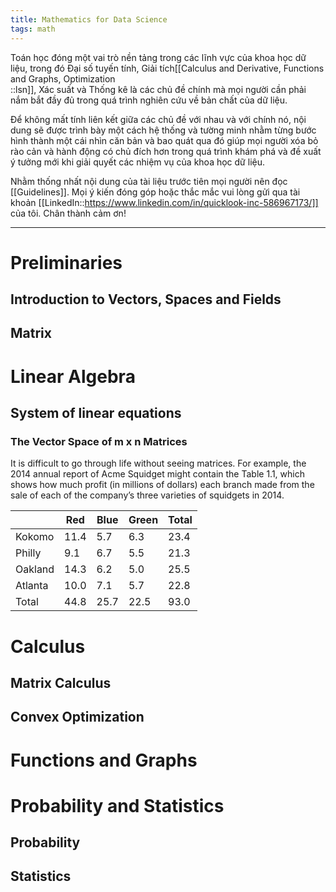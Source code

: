 ```yaml
---
title: Mathematics for Data Science
tags: math
---
```


Toán học đóng một vai trò nền tảng trong các lĩnh vực của khoa học dữ liệu, trong đó Đại số tuyến tính, Giải tích[[Calculus and Derivative, Functions and Graphs, Optimization<br/>::lsn]], Xác suất và Thống kê là các chủ đề chính mà mọi người cần phải nắm bắt đầy đủ trong quá trình nghiên cứu về bản chất của dữ liệu.

Để không mất tính liên kết giữa các chủ đề với nhau và với chính nó, nội dung sẽ được trình bày một cách hệ thống và tường minh nhằm từng bước hình thành một cái nhìn căn bản và bao quát qua đó giúp mọi người xóa bỏ rào cản và hành động có chủ đích hơn trong quá trình khám phá và đề xuất ý tưởng mới khi giải quyết các nhiệm vụ của khoa học dữ liệu.

Nhằm thống nhất nội dung của tài liệu trước tiên mọi người nên đọc [[Guidelines]]. Mọi ý kiến đóng góp hoặc thắc mắc vui lòng gửi qua tài khoản [[LinkedIn::https://www.linkedin.com/in/quicklook-inc-586967173/]] của tôi. Chân thành cảm ơn!

___

# Preliminaries

## Introduction to Vectors, Spaces and Fields

## Matrix

# Linear Algebra

## System of linear equations

### The Vector Space of m x n Matrices

It is difficult to go through life without seeing matrices. For example, the 2014 annual report of Acme Squidget might contain the Table 1.1, which shows how much profit
(in millions of dollars) each branch made from the sale of each of the company’s three varieties of squidgets in 2014.

|  | Red | Blue | Green | Total |
|----|---|---|---|---|
| Kokomo | 11.4 | 5.7 | 6.3 | 23.4 |   
| Philly | 9.1 | 6.7 | 5.5 | 21.3 | 
| Oakland | 14.3 | 6.2 | 5.0 | 25.5 |
| Atlanta | 10.0 | 7.1 | 5.7 | 22.8 |
| Total | 44.8 | 25.7 | 22.5 | 93.0 |



# Calculus

## Matrix Calculus

## Convex Optimization

# Functions and Graphs

# Probability and Statistics

## Probability

## Statistics


